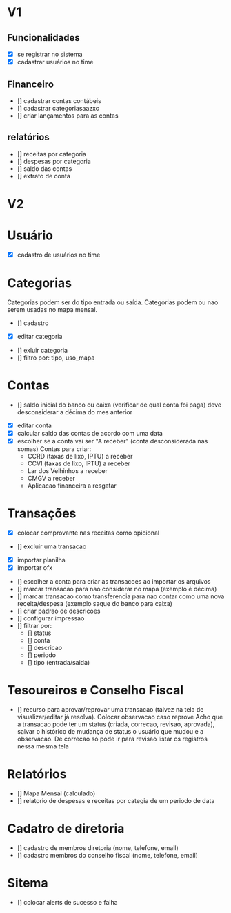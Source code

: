 # V1
## Funcionalidades
- [x] se registrar no sistema
- [x] cadastrar usuários no time
## Financeiro
- [] cadastrar contas contábeis
- [] cadastrar categoriasaazxc
- [] criar lançamentos para as contas
## relatórios
- [] receitas por categoria
- [] despesas por categoria
- [] saldo das contas
- [] extrato de conta

# V2
# Usuário
- [x] cadastro de usuários no time

# Categorias
Categorias podem ser do tipo entrada ou saída.
Categorias podem ou nao serem usadas no mapa mensal.
- [] cadastro
- [x] editar categoria
- [] exluir categoria
- [] filtro por: tipo, uso_mapa

# Contas
- [] saldo inicial do banco ou caixa (verificar de qual conta foi paga) deve desconsiderar a décima do mes anterior
- [x] editar conta
- [x] calcular saldo das contas de acordo com uma data
- [x] escolher se a conta vai ser "A receber" (conta desconsiderada nas somas)
Contas para criar:
    - CCRD (taxas de lixo, IPTU) a receber
    - CCVI (taxas de lixo, IPTU) a receber
    - Lar dos Velhinhos a receber
    - CMGV a receber
    - Aplicacao financeira a resgatar

# Transações
- [x] colocar comprovante nas receitas como opicional
- [] excluir uma transacao
- [x] importar planilha
- [x] importar ofx
- [] escolher a conta para criar as transacoes ao importar os arquivos
- [] marcar transacao para nao considerar no mapa (exemplo é décima)
- [] marcar transacao como transferencia para nao contar como uma nova receita/despesa (exemplo saque do banco para caixa)
- [] criar padrao de descricoes
- [] configurar impressao
- [] filtrar por:
    - [] status
    - [] conta
    - [] descricao
    - [] periodo
    - [] tipo (entrada/saida)

# Tesoureiros e Conselho Fiscal
- [] recurso para aprovar/reprovar uma transacao (talvez na tela de visualizar/editar já resolva). Colocar observacao caso reprove
Acho que a transacao pode ter um status (criada, correcao, revisao, aprovada), salvar o histórico de mudança de status o usuário que mudou e a observacao.
De correcao só pode ir para revisao
listar os registros nessa mesma tela

# Relatórios
- [] Mapa Mensal (calculado)
- [] relatorio de despesas e receitas por categia de um periodo de data

# Cadatro de diretoria
- [] cadastro de membros diretoria (nome, telefone, email)
- [] cadastro membros do conselho fiscal (nome, telefone, email)

# Sitema
- [] colocar alerts de sucesso e falha
